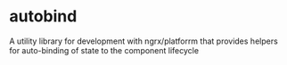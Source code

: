 # autobind
A utility library for development with ngrx/platforrm that provides helpers for auto-binding of state to the component lifecycle
